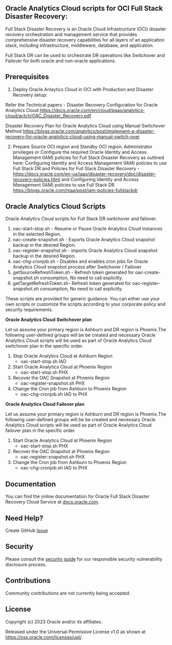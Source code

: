 ## Oracle Analytics Cloud scripts for OCI Full Stack Disaster Recovery:

Full Stack Disaster Recovery is an Oracle Cloud Infrastructure (OCI) disaster recovery orchestration and management service that provides comprehensive disaster recovery capabilities for all layers of an application stack, including infrastructure, middleware, database, and application.

Full Stack DR can be used to orchestrate DR operations like Switchover and Failover for both oracle and non-oracle applications.

## Prerequisites

1. Deploy Oracle Anlaytics Cloud in OCI with Production and Disaster Recovery setup:

Refer the Technical papers - Disaster Recovery Configuration for Oracle Analytics Cloud https://docs.oracle.com/en/cloud/paas/analytics-cloud/actch/OAC_Disaster_Recovery.pdf

Disaster Recovery Plan for Oracle Analytics Cloud using Manual Switchover Method
https://blogs.oracle.com/analytics/post/implement-a-disaster-recovery-for-oracle-analytics-cloud-using-manual-switch-over

2. Prepare Source OCI region and Standby OCI region. Administrator privileges or Configure the required Oracle Identity and Access Management (IAM) policies for Full Stack Disaster Recovery as outlined here: Configuring Identity and Access Management (IAM) policies to use Full Stack DR and Policies for Full Stack Disaster Recovery -https://docs.oracle.com/en-us/iaas/disaster-recovery/doc/disaster-recovery-policies.html and Configuring Identity and Access Management (IAM) policies to use Full Stack DR https://blogs.oracle.com/maa/post/iam-policies-fullstackdr

## Oracle Analytics Cloud Scripts

Oracle Analytics Cloud scripts for Full Stack DR switchover and failover.

1. oac-start-stop.sh - Resume or Pause Oracle Analytics Cloud instances in the selected Region.
2. oac-create-snapshot.sh - Exports Oracle Analytics Cloud snapshot backup in the desired Region.
3. oac-register-snapshot.sh - imports Oracle Analytics Cloud snapshot backup in the desired Region.
4. oac-chg-cronjob.sh - Disables and enables cron jobs for Oracle Analytics Cloud snapshot process after Switchover / Failover
5. getSourceRefreshToken.sh - Refresh token generated for oac-create-snapshot.sh consumption, No need to call explicitly.
6. getTargetRefreshToken.sh- Refresh token generated for oac-register-snapshot.sh consumption, No need to call explicitly.

These scripts are provided for generic guidance. You can either use your own scripts or customize the scripts according to your corporate policy and security requirements.

**Oracle Analytics Cloud Switchover plan**

Let us assume your primary region is Ashburn and DR region is Phoenix.The following user-defined groups will be be created and necessary Oracle Analytics Cloud scripts will be used as part of Oracle Analytics Cloud switchover plan in the specific order.

1. Stop Oracle Analytics Cloud at Ashburn Region
    - oac-start-stop.sh IAD
2. Start Oracle Analytics Cloud at Phoenix Region
    - oac-start-stop.sh PHX
3. Recover the OAC Snapshot at Phoenix Region
    - oac-register-snapshot.sh PHX
4. Change the Cron job from Ashburn to Phoenix Region
    - oac-chg-cronjob.sh IAD to PHX


**Oracle Analytics Cloud Failover plan**

Let us assume your primary region is Ashburn and DR region is Phoenix.The following user-defined groups will be be created and necessary Oracle Analytics Cloud scripts will be used as part of Oracle Analytics Cloud failover plan in the specific order.

1. Start Oracle Analytics Cloud at Phoenix Region
    - oac-start-stop.sh PHX
2. Recover the OAC Snapshot at Phoenix Region
    - oac-register-snapshot.sh PHX
3. Change the Cron job from Ashburn to Phoenix Region
    - oac-chg-cronjob.sh IAD to PHX

## Documentation

You can find the online documentation for Oracle Full Stack Disaster Recovery Cloud Service at [docs.oracle.com](https://docs.oracle.com/en-us/iaas/disaster-recovery/doc/overview-disaster-recovery.html).

## Need Help?

Create GitHub [Issue](https://github.com/oracle-samples/full-stack-disaster-recovery/issues)

## Security

Please consult the [security guide](./SECURITY.md) for our responsible security vulnerability disclosure process.

## Contributions

Community contributions are not currently being accepted.

## License

Copyright (c) 2023 Oracle and/or its affiliates.

Released under the Universal Permissive License v1.0 as shown at
<https://oss.oracle.com/licenses/upl/>.
